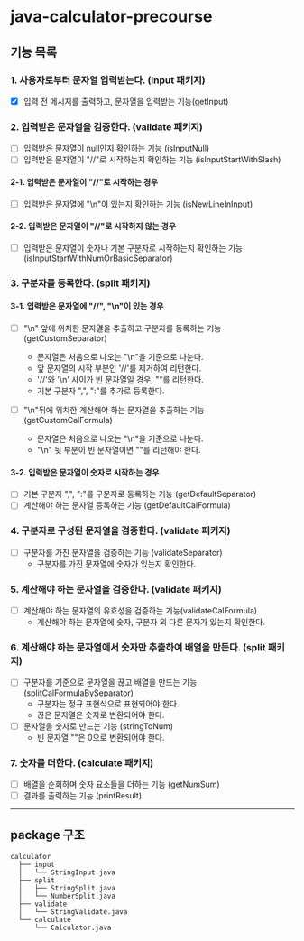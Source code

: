 # java-calculator-precourse

## 기능 목록

### 1. 사용자로부터 문자열 입력받는다. (input 패키지)

- [x] 입력 전 메시지를 출력하고, 문자열을 입력받는 기능(getInput)

### 2. 입력받은 문자열을 검증한다. (validate 패키지)

- [ ] 입력받은 문자열이 null인지 확인하는 기능 (isInputNull)
- [ ] 입력받은 문자열이 "//"로 시작하는지 확인하는 기능 (isInputStartWithSlash)

#### 2-1. 입력받은 문자열이 "//"로 시작하는 경우

- [ ] 입력받은 문자열에 "\n"이 있는지 확인하는 기능 (isNewLineInInput)

#### 2-2. 입력받은 문자열이 "//"로 시작하지 않는 경우

- [ ] 입력받은 문자열이 숫자나 기본 구분자로 시작하는지 확인하는 기능 (isInputStartWithNumOrBasicSeparator)

### 3. 구분자를 등록한다. (split 패키지)

#### 3-1. 입력받은 문자열에 "//", "\n"이 있는 경우

- [ ] "\n" 앞에 위치한 문자열을 추출하고 구분자를 등록하는 기능 (getCustomSeparator)

  - 문자열은 처음으로 나오는 "\n"을 기준으로 나눈다.
  - 앞 문자열의 시작 부분인 '//'를 제거하여 리턴한다.
  - '//'와 '\n' 사이가 빈 문자열일 경우, ""를 리턴한다.
  - 기본 구분자 ",", ":"를 추가로 등록한다.

- [ ] "\n"뒤에 위치한 계산해야 하는 문자열을 추출하는 기능 (getCustomCalFormula)
  - 문자열은 처음으로 나오는 "\n"을 기준으로 나눈다.
  - "\n" 뒷 부분이 빈 문자열이면 ""를 리턴해야 한다.

#### 3-2. 입력받은 문자열이 숫자로 시작하는 경우

- [ ] 기본 구분자 ",", ":"를 구분자로 등록하는 기능 (getDefaultSeparator)
- [ ] 계산해야 하는 문자열 등록하는 기능 (getDefaultCalFormula)

### 4. 구분자로 구성된 문자열을 검증한다. (validate 패키지)

- [ ] 구분자를 가진 문자열을 검증하는 기능 (validateSeparator)
  - 구분자를 가진 문자열에 숫자가 있는지 확인한다.

### 5. 계산해야 하는 문자열을 검증한다. (validate 패키지)

- [ ] 계산해야 하는 문자열의 유효성을 검증하는 기능(validateCalFormula)
  - 계산해야 하는 문자열에 숫자, 구분자 외 다른 문자가 있는지 확인한다.

### 6. 계산해야 하는 문자열에서 숫자만 추출하여 배열을 만든다. (split 패키지)

- [ ] 구분자를 기준으로 문자열을 끊고 배열을 만드는 기능 (splitCalFormulaBySeparator)
  - 구분자는 정규 표현식으로 표현되어야 한다.
  - 끊은 문자열은 숫자로 변환되어야 한다.
- [ ] 문자열을 숫자로 만드는 기능 (stringToNum)
  - 빈 문자열 ""은 0으로 변환되어야 한다.

### 7. 숫자를 더한다. (calculate 패키지)

- [ ] 배열을 순회하며 숫자 요소들을 더하는 기능 (getNumSum)
- [ ] 결과를 출력하는 기능 (printResult)

---

## package 구조

```
calculator
  ├── input
  │   └── StringInput.java
  ├── split
  │   ├── StringSplit.java
  │   └── NumberSplit.java
  ├── validate
  │   └── StringValidate.java
  └── calculate
      └── Calculator.java
```
